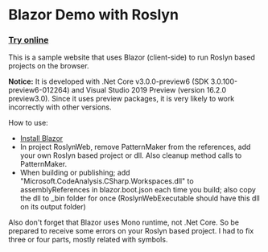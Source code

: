 
# Blazor Demo with Roslyn

### [Try online](https://patternmaker.netlify.com)

This is a sample website that uses Blazor (client-side) to run Roslyn based projects on the browser.

**Notice:** It is developed with .Net Core v3.0.0-preview6 (SDK 3.0.100-preview6-012264) and Visual Studio 2019 Preview (version 16.2.0 preview3.0). Since it uses preview packages, it is very likely to work incorrectly with other versions.

How to use:

* [Install Blazor](https://docs.microsoft.com/en-us/aspnet/core/blazor/get-started?view=aspnetcore-3.0&tabs=visual-studio)
* In project RoslynWeb, remove PatternMaker from the references, add your own Roslyn based project or dll. Also cleanup method calls to PatternMaker.
* When building or publishing; add "Microsoft.CodeAnalysis.CSharp.Workspaces.dll" to assemblyReferences in blazor.boot.json each time you build; also copy the dll to _bin folder for once (RoslynWebExecutable should have this dll on its output folder)

Also don't forget that Blazor uses Mono runtime, not .Net Core. So be prepared to receive some errors on your Roslyn based project. I had to fix three or four parts, mostly related with symbols.
